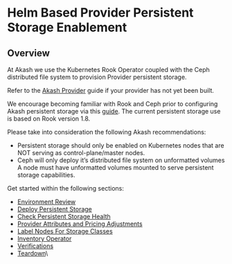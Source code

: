 # Helm Based Provider Persistent Storage Enablement



## **Overview**

At Akash we use the Kubernetes Rook Operator coupled with the Ceph distributed file system to provision Provider persistent storage.

Refer to the [ Akash Provider](../akash-cloud-provider-build-with-helm-charts/) guide if your provider has not yet been built.

We encourage becoming familiar with Rook and Ceph prior to configuring Akash persistent storage via this [guide](https://rook.github.io/docs/rook/v1.8/).  The current persistent storage use is based on Rook version 1.8.

Please take into consideration the following Akash recommendations:

* Persistent storage should only be enabled on Kubernetes nodes that are NOT serving as control-plane/master nodes.
* Ceph will only deploy it’s distributed file system on unformatted volumes  A node must have unformatted volumes mounted to serve persistent storage capabilities.

Get started within the following sections:

* [Environment Review](environment-review.md)
* [Deploy Persistent Storage](deploy-persistent-storage.md)
* [Check Persistent Storage Health](check-persistent-storage-health.md)
* [Provider Attributes and Pricing Adjustments](provider-attributes-and-pricing-adjustments.md)
* [Label Nodes For Storage Classes](label-nodes-for-storage-classes.md)
* [Inventory Operator](inventory-operator.md)
* [Verifications](../provider-persistent-storage-enablement/verifications.md)
* [Teardown](teardown.md)\


\
 <a href="#ensure-unformatted-drives" id="ensure-unformatted-drives"></a>
-------------------------------------------------------------------------

